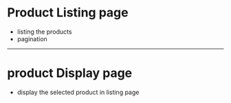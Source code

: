 # Product Listing page 
- listing the products
- pagination
---


# product Display page
- display the selected product in listing page
